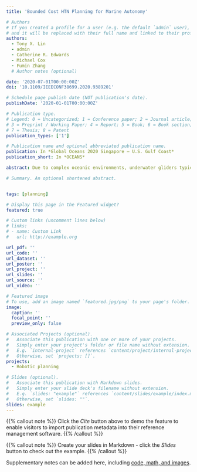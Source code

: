 ```yaml
---
title: 'Bounded Cost HTN Planning for Marine Autonomy'

# Authors
# If you created a profile for a user (e.g. the default `admin` user), write the username (folder name) here
# and it will be replaced with their full name and linked to their profile.
authors:
  - Tony X. Lin
  - admin
  - Catherine R. Edwards
  - Michael Cox
  - Fumin Zhang
  # Author notes (optional)

date: '2020-07-01T00:00:00Z'
doi: '10.1109/IEEECONF38699.2020.9389201'

# Schedule page publish date (NOT publication's date).
publishDate: '2020-01-01T00:00:00Z'

# Publication type.
# Legend: 0 = Uncategorized; 1 = Conference paper; 2 = Journal article;
# 3 = Preprint / Working Paper; 4 = Report; 5 = Book; 6 = Book section;
# 7 = Thesis; 8 = Patent
publication_types: ['1']

# Publication name and optional abbreviated publication name.
publication: In *Global Oceans 2020 Singapore – U.S. Gulf Coast*
publication_short: In *OCEANS*

abstract: Due to complex oceanic environments, underwater gliders typically must satisfy a variety of environmental conditions in order to complete high level objectives. Underwater navigation, for example, requires that a glider must periodically surface and re-localize in order to ensure adequate progress is being made. Such conditions may be directly encoded in Hierarchical Task Network (HTN) planners to ensure that glider actions are valid over the execution of a plan. However, HTN planners may not be able to find good solutions when actions have uncertain costs, such as when a glider is disturbed by a flow field. We propose a bounded cost HTN planner that leverages a modified potential search method in order to find good navigation plans that satisfy user-defined constraints. Simulation results are presented to validate the approach.

# Summary. An optional shortened abstract.


tags: [planning]

# Display this page in the Featured widget?
featured: true

# Custom links (uncomment lines below)
# links:
# - name: Custom Link
#   url: http://example.org

url_pdf: ''
url_code: ''
url_dataset: ''
url_poster: ''
url_project: ''
url_slides: ''
url_source: ''
url_video: ''

# Featured image
# To use, add an image named `featured.jpg/png` to your page's folder.
image:
  caption: ''
  focal_point: ''
  preview_only: false

# Associated Projects (optional).
#   Associate this publication with one or more of your projects.
#   Simply enter your project's folder or file name without extension.
#   E.g. `internal-project` references `content/project/internal-project/index.md`.
#   Otherwise, set `projects: []`.
projects:
  - Robotic planning

# Slides (optional).
#   Associate this publication with Markdown slides.
#   Simply enter your slide deck's filename without extension.
#   E.g. `slides: "example"` references `content/slides/example/index.md`.
#   Otherwise, set `slides: ""`.
slides: example
---
```


{{% callout note %}}
Click the _Cite_ button above to demo the feature to enable visitors to import publication metadata into their reference management software.
{{% /callout %}}

{{% callout note %}}
Create your slides in Markdown - click the _Slides_ button to check out the example.
{{% /callout %}}

Supplementary notes can be added here, including [code, math, and images](https://wowchemy.com/docs/writing-markdown-latex/).
